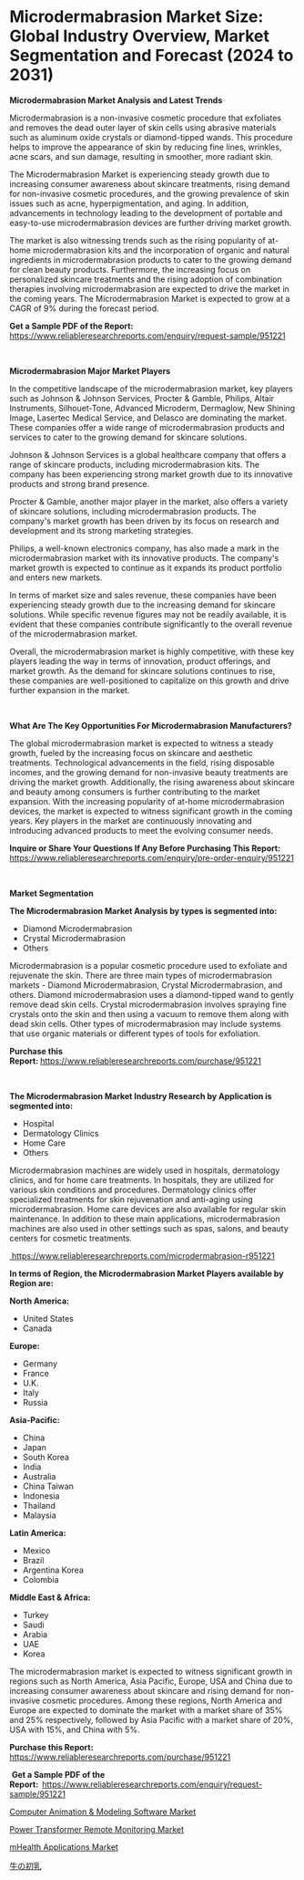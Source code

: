 <p><h1>Microdermabrasion Market Size: Global Industry Overview, Market Segmentation and Forecast (2024 to 2031)</h1></p><p><strong>Microdermabrasion Market Analysis and Latest Trends</strong></p>
<p><p>Microdermabrasion is a non-invasive cosmetic procedure that exfoliates and removes the dead outer layer of skin cells using abrasive materials such as aluminum oxide crystals or diamond-tipped wands. This procedure helps to improve the appearance of skin by reducing fine lines, wrinkles, acne scars, and sun damage, resulting in smoother, more radiant skin.</p><p>The Microdermabrasion Market is experiencing steady growth due to increasing consumer awareness about skincare treatments, rising demand for non-invasive cosmetic procedures, and the growing prevalence of skin issues such as acne, hyperpigmentation, and aging. In addition, advancements in technology leading to the development of portable and easy-to-use microdermabrasion devices are further driving market growth.</p><p>The market is also witnessing trends such as the rising popularity of at-home microdermabrasion kits and the incorporation of organic and natural ingredients in microdermabrasion products to cater to the growing demand for clean beauty products. Furthermore, the increasing focus on personalized skincare treatments and the rising adoption of combination therapies involving microdermabrasion are expected to drive the market in the coming years. The Microdermabrasion Market is expected to grow at a CAGR of 9% during the forecast period.</p></p>
<p><strong>Get a Sample PDF of the Report:&nbsp;</strong> <a href="https://www.reliableresearchreports.com/enquiry/request-sample/951221">https://www.reliableresearchreports.com/enquiry/request-sample/951221</a></p>
<p>&nbsp;</p>
<p><strong>Microdermabrasion Major Market Players</strong></p>
<p><p>In the competitive landscape of the microdermabrasion market, key players such as Johnson & Johnson Services, Procter & Gamble, Philips, Altair Instruments, Silhouet-Tone, Advanced Microderm, Dermaglow, New Shining Image, Lasertec Medical Service, and Delasco are dominating the market. These companies offer a wide range of microdermabrasion products and services to cater to the growing demand for skincare solutions.</p><p>Johnson & Johnson Services is a global healthcare company that offers a range of skincare products, including microdermabrasion kits. The company has been experiencing strong market growth due to its innovative products and strong brand presence.</p><p>Procter & Gamble, another major player in the market, also offers a variety of skincare solutions, including microdermabrasion products. The company's market growth has been driven by its focus on research and development and its strong marketing strategies.</p><p>Philips, a well-known electronics company, has also made a mark in the microdermabrasion market with its innovative products. The company's market growth is expected to continue as it expands its product portfolio and enters new markets.</p><p>In terms of market size and sales revenue, these companies have been experiencing steady growth due to the increasing demand for skincare solutions. While specific revenue figures may not be readily available, it is evident that these companies contribute significantly to the overall revenue of the microdermabrasion market.</p><p>Overall, the microdermabrasion market is highly competitive, with these key players leading the way in terms of innovation, product offerings, and market growth. As the demand for skincare solutions continues to rise, these companies are well-positioned to capitalize on this growth and drive further expansion in the market.</p></p>
<p>&nbsp;</p>
<p><strong>What Are The Key Opportunities For Microdermabrasion Manufacturers?</strong></p>
<p><p>The global microdermabrasion market is expected to witness a steady growth, fueled by the increasing focus on skincare and aesthetic treatments. Technological advancements in the field, rising disposable incomes, and the growing demand for non-invasive beauty treatments are driving the market growth. Additionally, the rising awareness about skincare and beauty among consumers is further contributing to the market expansion. With the increasing popularity of at-home microdermabrasion devices, the market is expected to witness significant growth in the coming years. Key players in the market are continuously innovating and introducing advanced products to meet the evolving consumer needs.</p></p>
<p><strong>Inquire or Share Your Questions If Any Before Purchasing This Report:</strong> <a href="https://www.reliableresearchreports.com/enquiry/pre-order-enquiry/951221">https://www.reliableresearchreports.com/enquiry/pre-order-enquiry/951221</a></p>
<p>&nbsp;</p>
<p><strong>Market Segmentation</strong></p>
<p><strong>The Microdermabrasion Market Analysis by types is segmented into:</strong></p>
<p><ul><li>Diamond Microdermabrasion</li><li>Crystal Microdermabrasion</li><li>Others</li></ul></p>
<p><p>Microdermabrasion is a popular cosmetic procedure used to exfoliate and rejuvenate the skin. There are three main types of microdermabrasion markets - Diamond Microdermabrasion, Crystal Microdermabrasion, and others. Diamond microdermabrasion uses a diamond-tipped wand to gently remove dead skin cells. Crystal microdermabrasion involves spraying fine crystals onto the skin and then using a vacuum to remove them along with dead skin cells. Other types of microdermabrasion may include systems that use organic materials or different types of tools for exfoliation.</p></p>
<p><strong>Purchase this Report:&nbsp;</strong><a href="https://www.reliableresearchreports.com/purchase/951221">https://www.reliableresearchreports.com/purchase/951221</a></p>
<p>&nbsp;</p>
<p><strong>The Microdermabrasion Market Industry Research by Application is segmented into:</strong></p>
<p><ul><li>Hospital</li><li>Dermatology Clinics</li><li>Home Care</li><li>Others</li></ul></p>
<p><p>Microdermabrasion machines are widely used in hospitals, dermatology clinics, and for home care treatments. In hospitals, they are utilized for various skin conditions and procedures. Dermatology clinics offer specialized treatments for skin rejuvenation and anti-aging using microdermabrasion. Home care devices are also available for regular skin maintenance. In addition to these main applications, microdermabrasion machines are also used in other settings such as spas, salons, and beauty centers for cosmetic treatments.</p></p>
<p><a href="https://www.reliableresearchreports.com/microdermabrasion-r951221">&nbsp;https://www.reliableresearchreports.com/microdermabrasion-r951221</a></p>
<p><strong>In terms of Region, the Microdermabrasion Market Players available by Region are:</strong></p>
<p>
    <p> <strong> North America: </strong>
        <ul>
            <li>United States</li>
            <li>Canada</li>
        </ul>
        </p> 
    <p> <strong> Europe: </strong>
        <ul>
            <li>Germany</li>
            <li>France</li>
            <li>U.K.</li>
            <li>Italy</li>
            <li>Russia</li>
        </ul>
        </p> 
    <p> <strong> Asia-Pacific: </strong>
        <ul>
            <li>China</li>
            <li>Japan</li>
            <li>South Korea</li>
            <li>India</li>
            <li>Australia</li>
            <li>China Taiwan</li>
            <li>Indonesia</li>
            <li>Thailand</li>
            <li>Malaysia</li>
        </ul>
        </p> 
    <p> <strong> Latin America: </strong>
        <ul>
            <li>Mexico</li>
            <li>Brazil</li>
            <li>Argentina Korea</li>
            <li>Colombia</li>
        </ul>
        </p> 
    <p> <strong> Middle East & Africa: </strong>
        <ul>
            <li>Turkey</li>
            <li>Saudi</li>
            <li>Arabia</li>
            <li>UAE</li>
            <li>Korea</li>
        </ul>
    </p>
    </p>
<p><p>The microdermabrasion market is expected to witness significant growth in regions such as North America, Asia Pacific, Europe, USA and China due to increasing consumer awareness about skincare and rising demand for non-invasive cosmetic procedures. Among these regions, North America and Europe are expected to dominate the market with a market share of 35% and 25% respectively, followed by Asia Pacific with a market share of 20%, USA with 15%, and China with 5%.</p></p>
<p><strong>Purchase this Report: </strong><a href="https://www.reliableresearchreports.com/purchase/951221">https://www.reliableresearchreports.com/purchase/951221</a></p>
<p>&nbsp;<strong>Get a Sample PDF of the Report:&nbsp;&nbsp;</strong><a href="https://www.reliableresearchreports.com/enquiry/request-sample/951221">https://www.reliableresearchreports.com/enquiry/request-sample/951221</a></p>
<p><strong></strong></p>
<p><p><a href="https://www.linkedin.com/pulse/computer-animation-amp-modeling-software-market-insight-trends-cbawe?trackingId=%2FBg8Hv%2FCib8hk6ITtEJgdg%3D%3D">Computer Animation & Modeling Software Market</a></p><p><a href="https://www.linkedin.com/pulse/power-transformer-remote-monitoring-market-key-successful-business-qw3pf">Power Transformer Remote Monitoring Market</a></p><p><a href="https://github.com/NorbertYates/Market-Research-Report-List-4/blob/main/mhealth-applications-market.md">mHealth Applications Market</a></p><p><a href="https://github.com/lababdou/Market-Research-Report-List-3/blob/main/537331354581.md">牛の初乳</a></p></p>